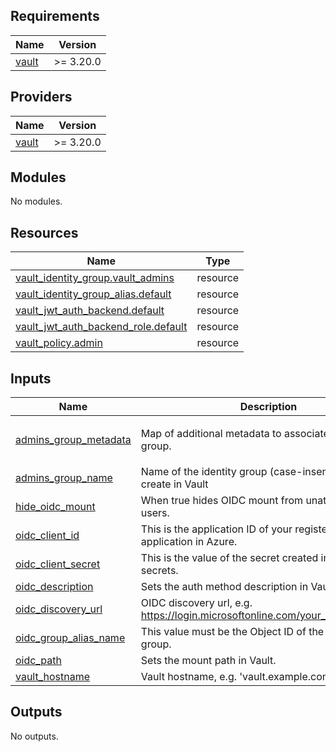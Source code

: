 <!-- BEGIN_TF_DOCS -->
## Requirements

| Name | Version |
|------|---------|
| <a name="requirement_vault"></a> [vault](#requirement\_vault) | >= 3.20.0 |

## Providers

| Name | Version |
|------|---------|
| <a name="provider_vault"></a> [vault](#provider\_vault) | >= 3.20.0 |

## Modules

No modules.

## Resources

| Name | Type |
|------|------|
| [vault_identity_group.vault_admins](https://registry.terraform.io/providers/hashicorp/vault/latest/docs/resources/identity_group) | resource |
| [vault_identity_group_alias.default](https://registry.terraform.io/providers/hashicorp/vault/latest/docs/resources/identity_group_alias) | resource |
| [vault_jwt_auth_backend.default](https://registry.terraform.io/providers/hashicorp/vault/latest/docs/resources/jwt_auth_backend) | resource |
| [vault_jwt_auth_backend_role.default](https://registry.terraform.io/providers/hashicorp/vault/latest/docs/resources/jwt_auth_backend_role) | resource |
| [vault_policy.admin](https://registry.terraform.io/providers/hashicorp/vault/latest/docs/resources/policy) | resource |

## Inputs

| Name | Description | Type | Default | Required |
|------|-------------|------|---------|:--------:|
| <a name="input_admins_group_metadata"></a> [admins\_group\_metadata](#input\_admins\_group\_metadata) | Map of additional metadata to associate with the group. | `map(string)` | <pre>{<br>  "description": "Vault administrators"<br>}</pre> | no |
| <a name="input_admins_group_name"></a> [admins\_group\_name](#input\_admins\_group\_name) | Name of the identity group (case-insensitive) to create in Vault | `string` | `"vault-admins"` | no |
| <a name="input_hide_oidc_mount"></a> [hide\_oidc\_mount](#input\_hide\_oidc\_mount) | When true hides OIDC mount from unathenticated users. | `bool` | `false` | no |
| <a name="input_oidc_client_id"></a> [oidc\_client\_id](#input\_oidc\_client\_id) | This is the application ID of your registered application in Azure. | `string` | n/a | yes |
| <a name="input_oidc_client_secret"></a> [oidc\_client\_secret](#input\_oidc\_client\_secret) | This is the value of the secret created in Certificates & secrets. | `string` | n/a | yes |
| <a name="input_oidc_description"></a> [oidc\_description](#input\_oidc\_description) | Sets the auth method description in Vault. | `string` | `"OIDC authentication"` | no |
| <a name="input_oidc_discovery_url"></a> [oidc\_discovery\_url](#input\_oidc\_discovery\_url) | OIDC discovery url, e.g. https://login.microsoftonline.com/your_tenant_id/v2.0. | `string` | n/a | yes |
| <a name="input_oidc_group_alias_name"></a> [oidc\_group\_alias\_name](#input\_oidc\_group\_alias\_name) | This value must be the Object ID of the Azure AD group. | `string` | n/a | yes |
| <a name="input_oidc_path"></a> [oidc\_path](#input\_oidc\_path) | Sets the mount path in Vault. | `string` | `"oidc"` | no |
| <a name="input_vault_hostname"></a> [vault\_hostname](#input\_vault\_hostname) | Vault hostname, e.g. 'vault.example.com' | `string` | n/a | yes |

## Outputs

No outputs.
<!-- END_TF_DOCS -->